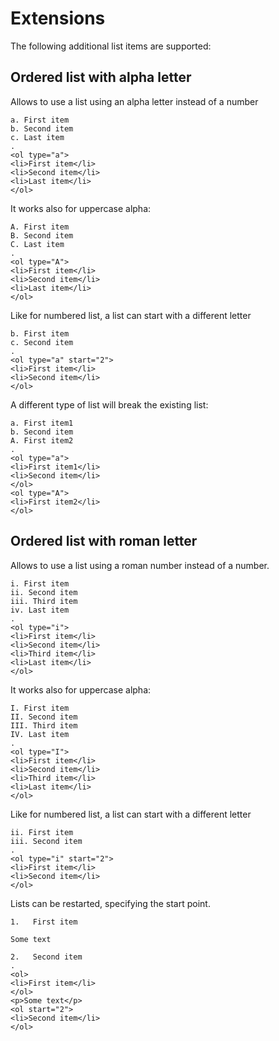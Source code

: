 # Extensions

The following additional list items are supported:

## Ordered list with alpha letter

Allows to use a list using an alpha letter instead of a number

```````````````````````````````` example
a. First item
b. Second item
c. Last item
.
<ol type="a">
<li>First item</li>
<li>Second item</li>
<li>Last item</li>
</ol>
````````````````````````````````

It works also for uppercase alpha:

```````````````````````````````` example
A. First item
B. Second item
C. Last item
.
<ol type="A">
<li>First item</li>
<li>Second item</li>
<li>Last item</li>
</ol>
````````````````````````````````

Like for numbered list, a list can start with a different letter

```````````````````````````````` example
b. First item
c. Second item
.
<ol type="a" start="2">
<li>First item</li>
<li>Second item</li>
</ol>
````````````````````````````````

A different type of list will break the existing list:

```````````````````````````````` example
a. First item1
b. Second item
A. First item2
.
<ol type="a">
<li>First item1</li>
<li>Second item</li>
</ol>
<ol type="A">
<li>First item2</li>
</ol>
````````````````````````````````

## Ordered list with roman letter

Allows to use a list using a roman number instead of a number.

```````````````````````````````` example
i. First item
ii. Second item
iii. Third item
iv. Last item
.
<ol type="i">
<li>First item</li>
<li>Second item</li>
<li>Third item</li>
<li>Last item</li>
</ol>
````````````````````````````````

It works also for uppercase alpha:

```````````````````````````````` example
I. First item
II. Second item
III. Third item
IV. Last item
.
<ol type="I">
<li>First item</li>
<li>Second item</li>
<li>Third item</li>
<li>Last item</li>
</ol>
````````````````````````````````

Like for numbered list, a list can start with a different letter

```````````````````````````````` example
ii. First item
iii. Second item
.
<ol type="i" start="2">
<li>First item</li>
<li>Second item</li>
</ol>
````````````````````````````````

Lists can be restarted, specifying the start point.

```````````````````````````````` example
1.   First item

Some text

2.   Second item
.
<ol>
<li>First item</li>
</ol>
<p>Some text</p>
<ol start="2">
<li>Second item</li>
</ol>
````````````````````````````````
